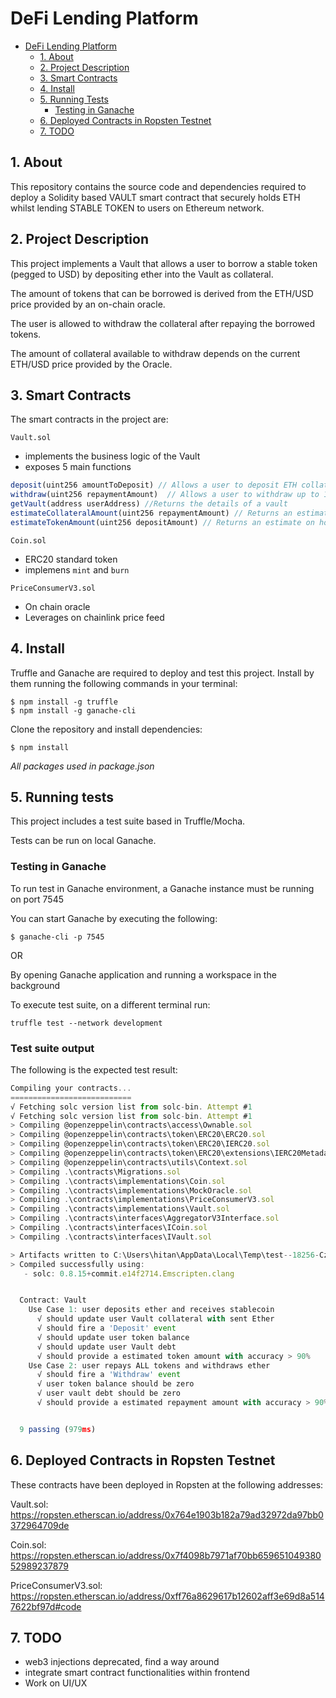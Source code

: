 # DeFi Lending Platform

- [DeFi Lending Platform](#defi-lending-platform)
  - [1. About](#1-about)
  - [2. Project Description](#2-project-description)
  - [3. Smart Contracts](#3-smart-contracts)
  - [4. Install](#4-install)
  - [5. Running Tests](#5-running-tests)
    - [Testing in Ganache](#testing-in-ganache)
  - [6. Deployed Contracts in Ropsten Testnet](#6-deployed-contracts-in-ropsten-testnet)
  - [7. TODO](#7-todo)

## 1. About

This repository contains the source code and dependencies required to deploy a Solidity based VAULT smart contract that securely holds ETH whilst lending STABLE TOKEN to users on Ethereum network.

## 2. Project Description

This project implements a Vault that allows a user to borrow a stable token (pegged to USD) by depositing ether into the Vault as collateral.

The amount of tokens that can be borrowed is derived from the ETH/USD price provided by an on-chain oracle.

The user is allowed to withdraw the collateral after repaying the borrowed tokens.

The amount of collateral available to withdraw depends on the current ETH/USD price provided by the Oracle.

## 3. Smart Contracts
The smart contracts in the project are:

`Vault.sol`

- implements the business logic of the Vault
- exposes 5 main functions

```javascript
deposit(uint256 amountToDeposit) // Allows a user to deposit ETH collateral in exchange for some amount of stablecoin
withdraw(uint256 repaymentAmount)  // Allows a user to withdraw up to 100% of the collateral they have on deposit
getVault(address userAddress) //Returns the details of a vault
estimateCollateralAmount(uint256 repaymentAmount) // Returns an estimate of how much collateral could be withdrawn for a given amount of stablecoin
estimateTokenAmount(uint256 depositAmount) // Returns an estimate on how much stable coin could be minted at the current rate
```

`Coin.sol`

- ERC20 standard token
- implemens `mint` and `burn`

`PriceConsumerV3.sol`

- On chain oracle
- Leverages on chainlink price feed

## 4. Install
Truffle and Ganache are required to deploy and test this project.
Install by them running the following commands in your terminal:

```
$ npm install -g truffle
$ npm install -g ganache-cli
```

Clone the repository and install dependencies:

```
$ npm install
```
*All packages used in package.json*

## 5. Running tests

This project includes a test suite based in Truffle/Mocha.

Tests can be run on local Ganache.

### Testing in Ganache

To run test in Ganache environment, a Ganache instance must be running on port 7545

You can start Ganache by executing the following:
```
$ ganache-cli -p 7545
```

OR

By opening Ganache application and running a workspace in the background

To execute test suite, on a different terminal run:

```
truffle test --network development
```

### Test suite output

The following is the expected test result:

```javascript
Compiling your contracts...
===========================
√ Fetching solc version list from solc-bin. Attempt #1
√ Fetching solc version list from solc-bin. Attempt #1
> Compiling @openzeppelin\contracts\access\Ownable.sol
> Compiling @openzeppelin\contracts\token\ERC20\ERC20.sol
> Compiling @openzeppelin\contracts\token\ERC20\IERC20.sol
> Compiling @openzeppelin\contracts\token\ERC20\extensions\IERC20Metadata.sol
> Compiling @openzeppelin\contracts\utils\Context.sol
> Compiling .\contracts\Migrations.sol
> Compiling .\contracts\implementations\Coin.sol
> Compiling .\contracts\implementations\MockOracle.sol
> Compiling .\contracts\implementations\PriceConsumerV3.sol
> Compiling .\contracts\implementations\Vault.sol
> Compiling .\contracts\interfaces\AggregatorV3Interface.sol
> Compiling .\contracts\interfaces\ICoin.sol
> Compiling .\contracts\interfaces\IVault.sol

> Artifacts written to C:\Users\hitan\AppData\Local\Temp\test--18256-CzAM9jgX2mcS
> Compiled successfully using:
   - solc: 0.8.15+commit.e14f2714.Emscripten.clang


  Contract: Vault
    Use Case 1: user deposits ether and receives stablecoin 
      √ should update user Vault collateral with sent Ether
      √ should fire a 'Deposit' event
      √ should update user token balance
      √ should update user Vault debt
      √ should provide a estimated token amount with accuracy > 90%
    Use Case 2: user repays ALL tokens and withdraws ether 
      √ should fire a 'Withdraw' event
      √ user token balance should be zero
      √ user vault debt should be zero
      √ should provide a estimated repayment amount with accuracy > 90%


  9 passing (979ms)
```

## 6. Deployed Contracts in Ropsten Testnet

These contracts have been deployed in Ropsten at the following addresses:

Vault.sol: https://ropsten.etherscan.io/address/0x764e1903b182a79ad32972da97bb0372964709de

Coin.sol: https://ropsten.etherscan.io/address/0x7f4098b7971af70bb65965104938052989237879

PriceConsumerV3.sol: https://ropsten.etherscan.io/address/0xff76a8629617b12602aff3e69d8a5147622bf97d#code

## 7. TODO

- web3 injections deprecated, find a way around
- integrate smart contract functionalities within frontend
- Work on UI/UX

<!-- ## References

https://github.com/llSourcell/lending_dapp.git -->